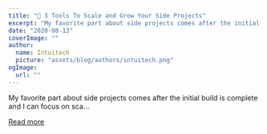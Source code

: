 ```yaml
---
title: "🚀 3 Tools To Scale and Grow Your Side Projects"
excerpt: "My favorite part about side projects comes after the initial build is complete and I can focus on sca..."
date: "2020-08-13"
coverImage: ""
author:
  name: Intuitech
  picture: "assets/blog/authors/intuitech.png"
ogImage:
  url: ""
---
```


My favorite part about side projects comes after the initial build is complete and I can focus on sca...

[Read more](https://dev.to/n0rlant1s/3-tools-to-scale-and-grow-your-side-projects-475p)
